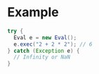 # Example

```java
try {
  Eval e = new Eval();
  e.exec("2 + 2 * 2"); // 6
} catch (Exception e) {
  // Infinity or NaN
}
```
